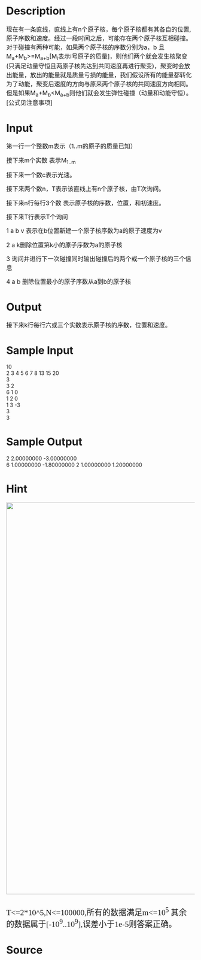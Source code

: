 
# Description

<div class="content"><div style="margin: 0cm 0cm 10pt"><span style="font-size: medium">现在有一条直线，直线上有n个原子核，每个原子核都有其各自的位置,原子序数和速度。经过一段时间之后，可能存在两个原子核互相碰撞。对于碰撞有两种可能，如果两个原子核的序数分别为a，b 且 M<sub>a</sub>+M<sub>b</sub>&gt;=M<sub>a+b</sub>[M<sub>i</sub>表示i号原子的质量]，则他们两个就会发生核聚变(只满足动量守恒且两原子核先达到共同速度再进行聚变)，聚变时会放出能量，放出的能量就是质量亏损的能量，我们假设所有的能量都转化为了动能，聚变后速度的方向与原来两个原子核的共同速度方向相同。但是如果M<sub>a</sub>+M<sub>b</sub>&lt;M<sub>a+b</sub>则他们就会发生弹性碰撞（动量和动能守恒）。[公式见注意事项]</span></div></div>

# Input

<div class="content"><div style="margin: 0cm 0cm 10pt"><span style="font-size: medium">第一行一个整数m表示（1..m的原子的质量已知）</span></div>
<div style="margin: 0cm 0cm 10pt"><span style="font-size: medium">接下来m个实数 表示M<sub>1..m</sub></span></div>
<div style="margin: 0cm 0cm 10pt"><span style="font-size: medium">接下来一个数c表示光速。</span></div>
<div style="margin: 0cm 0cm 10pt"><span style="font-size: medium">接下来两个数n，T表示该直线上有n个原子核，由T次询问。</span></div>
<div style="margin: 0cm 0cm 10pt"><span style="font-size: medium">接下来n行每行3个数 表示原子核的序数，位置，和初速度。</span></div>
<div style="margin: 0cm 0cm 10pt"><span style="font-size: medium">接下来T行表示T个询问</span></div>
<div style="margin: 0cm 0cm 10pt"><span style="font-size: medium">1 a b v 表示在b位置新建一个原子核序数为a的原子速度为v</span></div>
<div style="margin: 0cm 0cm 10pt"><span style="font-size: medium">2 a k删除位置第k小的原子序数为a的原子核</span></div>
<div style="margin: 0cm 0cm 10pt"><span style="font-size: medium">3 询问并进行下一次碰撞同时输出碰撞后的两个或一个原子核的三个信息</span></div>
<div style="margin: 0cm 0cm 10pt"><span style="font-size: medium">4 a b 删除位置最小的原子序数从a到b的原子核</span></div></div>

# Output

<div class="content"><div style="margin: 0cm 0cm 10pt"><span style="font-size: medium">接下来k行每行六或三个实数表示原子核的序数，位置和速度。</span></div></div>

# Sample Input

<div class="content"><span class="sampledata">10<br/>
2 3 4 5 6 7 8 13 15 20<br/>
3<br/>
3 2<br/>
6 1 0<br/>
1 2 0<br/>
1 3 -3<br/>
3<br/>
3<br/>
</span></div>

# Sample Output

<div class="content"><span class="sampledata">2 2.00000000 -3.00000000<br/>
6 1.00000000 -1.80000000 2 1.00000000 1.20000000 <br/>
</span></div>

# Hint

<div class="content"><p></p><p><img height="1047" width="561" alt="" src="/source/bzoj/3666/img/aHR0cHM6Ly9seWRzeS5jb20vSnVkZ2VPbmxpbmUvdXBsb2FkLzIwMTQwNy8xMSgzKS5qcGc=.jpg"/></p><br/>
<p class="a" style="margin: 0cm 0cm 10pt; mso-line-height-alt: 11.0pt"><span lang="EN-US" style="font-size: 16pt; font-family: 宋体">T&lt;=2*10^5,N&lt;=100000,</span><span style="font-size: 16pt; font-family: 宋体">所有的数据满足<span lang="EN-US">m&lt;=10<sup>5</sup> </span>其余的数据属于<span lang="EN-US">[-10<sup>9</sup>..10<sup>9</sup>],</span>误差小于<span lang="EN-US">1e-5</span>则答案正确。<span lang="EN-US"><o:p></o:p></span></span></p><p></p></div>

# Source

<div class="content"><p><a href="problemset.php?search="></a></p></div>

